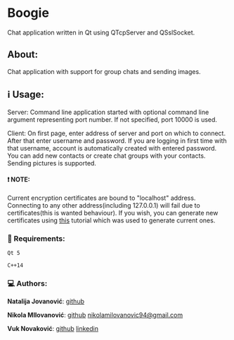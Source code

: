 # Boogie

Chat application written in Qt using QTcpServer and QSslSocket.

## About:

Chat application with support for group chats and sending images.

## :information_source: Usage:

Server:
Command line application started with optional command line argument representing port number. If not specified, port 10000 is used.

Client:
On first page, enter address of server and port on which to connect. After that enter username and password. If you are logging in first time with that username, account is automatically created with entered password. 
You can add new contacts or create chat groups with your contacts. Sending pictures is supported.

#### :exclamation: NOTE:

Current encryption certificates are bound to "localhost" address. Connecting to any other address(including 127.0.0.1) will fail due to certificates(this is wanted behaviour). If you wish, you can generate new certificates using [this](http://www.infidigm.net/articles/qsslsocket_for_ssl_beginners/) tutorial which was used to generate current ones. 

### :blue_book: Requirements:

```Qt 5```

```C++14```



### :computer: Authors:

**Natalija Jovanović**: [github](https://github.com/JovanovicNatalija)

**Nikola MIlovanović**: [github](https://github.com/Milovanovic15141) <nikolamilovanovic94@gmail.com>

**Vuk Novaković**: [github](https://github.com/wdtbd) [linkedin](https://www.linkedin.com/in/vuk-novakovic/)


